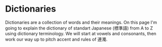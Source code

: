 # Dictionaries

Dictionaries are a collection of words and their meanings. On this page I'm going to explain the dictionary of standart Japanese (標準語) from A to Z using dictionary terminology. We will start at vowels and consonants, then work our way up to pitch accent and rules of 連濁.
